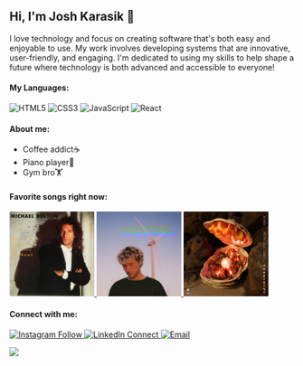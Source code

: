 ## Hi, I'm Josh Karasik 👋

I love technology and focus on creating software that's both easy and enjoyable to use. My work involves developing systems that are innovative, user-friendly, and engaging. I'm dedicated to using my skills to help shape a future where technology is both advanced and accessible to everyone!

#### My Languages:
<p>
  <!-- HTML Badge -->
  <img alt="HTML5" src="https://img.shields.io/badge/-HTML5-black?style=flat-square&logo=html5&logoColor=orange" />
  <!-- CSS Badge -->
  <img alt="CSS3" src="https://img.shields.io/badge/-CSS3-black?style=flat-square&logo=css3&logoColor=orange" />
  <!-- JavaScript Badge -->
  <img alt="JavaScript" src="https://img.shields.io/badge/-JavaScript-black?style=flat-square&logo=javascript&logoColor=orange" />
  <!-- React Badge -->
  <img alt="React" src="https://img.shields.io/badge/-React-black?style=flat-square&logo=react&logoColor=orange" />
</p>

#### About me:
* Coffee addict☕️
* Piano player🎹
* Gym bro🏋️

#### Favorite songs right now:

<a href="https://open.spotify.com/track/3RMeOetCdXttthQK0clPuz?si=a0dd2f82158641af" target="_blank">
  <img src="https://github.com/joshuakarasik/joshuakarasik/blob/main/michael%20bolton.jpeg" width="150" alt="How Am I Supposed to Live Without You" />
</a>

<a href="https://open.spotify.com/track/4PyMK7JTcu6l30D8KogokR?si=d8c8218bd7054a15" target="_blank">
  <img src="https://github.com/joshuakarasik/joshuakarasik/blob/main/jeremy%20zucker.jpeg" width="150" alt="Supercuts" />
</a>

<a href="https://open.spotify.com/track/74nEGIzIefJhJ5qX7NeIAz?si=443d1dfd1fa44a83" target="_blank">
  <img src="https://github.com/joshuakarasik/joshuakarasik/blob/main/beggin.jpeg" width="150" alt="Beggin'" />
</a>


#### Connect with me:
<p>
 <a href="https://instagram.com/josh.karasik" target="_blank">
  <img alt="Instagram Follow" src="https://img.shields.io/badge/Instagram-black?style=flat-square&logo=instagram&logoColor=orange">
</a>
  <a href="https://linkedin.com/in/joshuakarasik" target="_blank">
    <img alt="LinkedIn Connect" src="https://img.shields.io/badge/LinkedIn-Connect-black?style=flat-square&logo=linkedin">
  </a>
  <a href="mailto:joshuakarasik@gmail.com" target="_blank">
    <img alt="Email" src="https://img.shields.io/badge/Email-Me-black?style=flat-square&logo=gmail&color=orange">
  </a>
</p>





![](https://komarev.com/ghpvc/?username=jioshuakarasik&color=blue)
<!--
**joshuakarasik/joshuakarasik** is a ✨ _special_ ✨ repository because its `README.md` (this file) appears on your GitHub profile.

Here are some ideas to get you started:

- 🔭 I’m currently working on ...
- 🌱 I’m currently learning ...
- 👯 I’m looking to collaborate on ...
- 🤔 I’m looking for help with ...
- 💬 Ask me about ...
- 📫 How to reach me: ...
- 😄 Pronouns: ...
- ⚡ Fun fact: ...
-->
